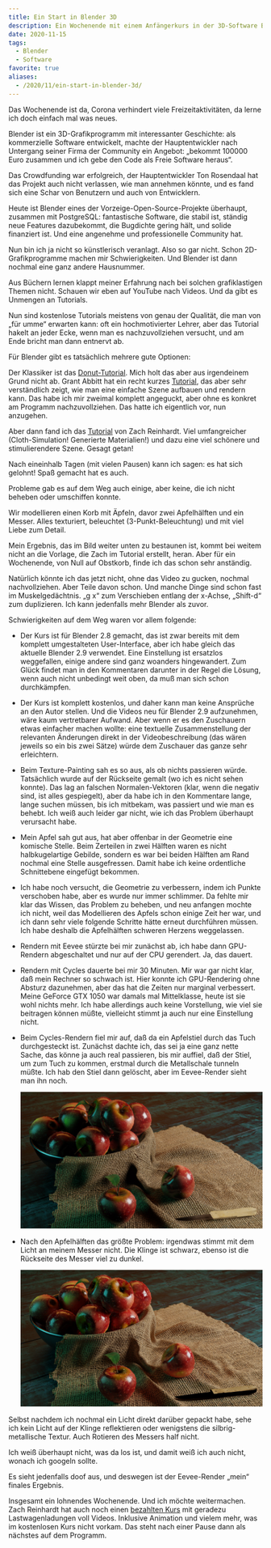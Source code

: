 ```yaml
---
title: Ein Start in Blender 3D
description: Ein Wochenende mit einem Anfängerkurs in der 3D-Software Blender
date: 2020-11-15
tags:
  - Blender
  - Software
favorite: true
aliases:
  - /2020/11/ein-start-in-blender-3d/
---
```

Das Wochenende ist da, Corona verhindert viele Freizeitaktivitäten, da lerne ich doch einfach mal was neues.

Blender ist ein 3D-Grafikprogramm mit interessanter Geschichte: als kommerzielle Software entwickelt, machte der Hauptentwickler nach Untergang seiner Firma der Community ein Angebot: „bekommt 100000 Euro zusammen und ich gebe den Code als Freie Software heraus“.

Das Crowdfunding war erfolgreich, der Hauptentwickler Ton Rosendaal hat das Projekt auch nicht verlassen, wie man annehmen könnte, und es fand sich eine Schar von Benutzern und auch von Entwicklern.

Heute ist Blender eines der Vorzeige-Open-Source-Projekte überhaupt, zusammen mit PostgreSQL: fantastische Software, die stabil ist, ständig neue Features dazubekommt, die Bugdichte gering hält, und solide finanziert ist. Und eine angenehme und professionelle Community hat.

Nun bin ich ja nicht so künstlerisch veranlagt. Also so gar nicht. Schon 2D-Grafikprogramme machen mir Schwierigkeiten. Und Blender ist dann nochmal eine ganz andere Hausnummer.

Aus Büchern lernen klappt meiner Erfahrung nach bei solchen grafiklastigen Themen nicht. Schauen wir eben auf YouTube nach Videos. Und da gibt es Unmengen an Tutorials.

Nun sind kostenlose Tutorials meistens von genau der Qualität, die man von „für umme“ erwarten kann: oft ein hochmotivierter Lehrer, aber das Tutorial hakelt an jeder Ecke, wenn man es nachzuvollziehen versucht, und am Ende bricht man dann entnervt ab.

Für Blender gibt es tatsächlich mehrere gute Optionen:

Der Klassiker ist das [Donut-Tutorial](https://www.youtube.com/watch?v=TPrnSACiTJ4&list=PLjEaoINr3zgEq0u2MzVgAaHEBt--xLB6U). Mich holt das aber aus irgendeinem Grund nicht ab. Grant Abbitt hat ein recht kurzes [Tutorial](https://www.youtube.com/watch?v=7MRonzqYJgw&list=PLn3ukorJv4vs_eSJUQPxBRaDS8PrVmIri), das aber sehr verständlich zeigt, wie man eine einfache Szene aufbauen und rendern kann. Das habe ich mir zweimal komplett angeguckt, aber ohne es konkret am Programm nachzuvollziehen. Das hatte ich eigentlich vor, nun anzugehen.

Aber dann fand ich das [Tutorial](https://www.youtube.com/playlist?list=PL3UWN2F2M2C8-zUjbFlbgtWPQa0NXBsp0) von Zach Reinhardt. Viel umfangreicher (Cloth-Simulation! Generierte Materialien!) und dazu eine viel schönere und stimulierendere Szene. Gesagt getan!

Nach eineinhalb Tagen (mit vielen Pausen) kann ich sagen: es hat sich gelohnt! Spaß gemacht hat es auch.

Probleme gab es auf dem Weg auch einige, aber keine, die ich nicht beheben oder umschiffen konnte.

Wir modellieren einen Korb mit Äpfeln, davor zwei Apfelhälften und ein Messer. Alles texturiert, beleuchtet (3-Punkt-Beleuchtung) und mit viel Liebe zum Detail.

Mein Ergebnis, das im Bild weiter unten zu bestaunen ist, kommt bei weitem nicht an die Vorlage, die Zach im Tutorial erstellt, heran. Aber für ein Wochenende, von Null auf Obstkorb, finde ich das schon sehr anständig.

Natürlich könnte ich das jetzt nicht, ohne das Video zu gucken, nochmal nachvollziehen. Aber Teile davon schon. Und manche Dinge sind schon fast im Muskelgedächtnis. „g x“ zum Verschieben entlang der x-Achse, „Shift-d“ zum duplizieren. Ich kann jedenfalls mehr Blender als zuvor.

Schwierigkeiten auf dem Weg waren vor allem folgende:

* Der Kurs ist für Blender 2.8 gemacht, das ist zwar bereits mit dem komplett umgestalteten User-Interface, aber ich habe gleich das aktuelle Blender 2.9 verwendet. Eine Einstellung ist ersatzlos weggefallen, einige andere sind ganz woanders hingewandert. Zum Glück findet man in den Kommentaren darunter in der Regel die Lösung, wenn auch nicht unbedingt weit oben, da muß man sich schon durchkämpfen.

* Der Kurs ist komplett kostenlos, und daher kann man keine Ansprüche an den Autor stellen. Und die Videos neu für Blender 2.9 aufzunehmen, wäre kaum vertretbarer Aufwand. Aber wenn er es den Zuschauern etwas einfacher machen wollte: eine textuelle Zusammenstellung der relevanten Änderungen direkt in der Videobeschreibung (das wären jeweils so ein bis zwei Sätze) würde dem Zuschauer das ganze sehr erleichtern.

* Beim Texture-Painting sah es so aus, als ob nichts passieren würde. Tatsächlich wurde auf der Rückseite gemalt (wo ich es nicht sehen konnte). Das lag an falschen Normalen-Vektoren (klar, wenn die negativ sind, ist alles gespiegelt), aber da habe ich in den Kommentare lange, lange suchen müssen, bis ich mitbekam, was passiert und wie man es behebt. Ich weiß auch leider gar nicht, wie ich das Problem überhaupt verursacht habe.

* Mein Apfel sah gut aus, hat aber offenbar in der Geometrie eine komische Stelle. Beim Zerteilen in zwei Hälften waren es nicht halbkugelartige Gebilde, sondern es war bei beiden Hälften am Rand nochmal eine Stelle ausgefressen. Damit habe ich keine ordentliche Schnittebene eingefügt bekommen.

* Ich habe noch versucht, die Geometrie zu verbessern, indem ich Punkte verschoben habe, aber es wurde nur immer schlimmer. Da fehlte mir klar das Wissen, das Problem zu beheben, und neu anfangen mochte ich nicht, weil das Modellieren des Apfels schon einige Zeit her war, und ich dann sehr viele folgende Schritte hätte erneut durchführen müssen. Ich habe deshalb die Apfelhälften schweren Herzens weggelassen.

* Rendern mit Eevee stürzte bei mir zunächst ab, ich habe dann GPU-Rendern abgeschaltet und nur auf der CPU gerendert. Ja, das dauert.

* Rendern mit Cycles dauerte bei mir 30 Minuten. Mir war gar nicht klar, daß mein Rechner so schwach ist. Hier konnte ich GPU-Rendering ohne Absturz dazunehmen, aber das hat die Zeiten nur marginal verbessert. Meine GeForce GTX 1050 war damals mal Mittelklasse, heute ist sie wohl nichts mehr. Ich habe allerdings auch keine Vorstellung, wie viel sie beitragen können müßte, vielleicht stimmt ja auch nur eine Einstellung nicht.

* Beim Cycles-Rendern fiel mir auf, daß da ein Apfelstiel durch das Tuch durchgesteckt ist. Zunächst dachte ich, das sei ja eine ganz nette Sache, das könne ja auch real passieren, bis mir auffiel, daß der Stiel, um zum Tuch zu kommen, erstmal durch die Metallschale tunneln müßte. Ich hab den Stiel dann gelöscht, aber im Eevee-Render sieht man ihn noch.

  ![Eevee-Render](eevee-klein.jpg)

* Nach den Apfelhälften das größte Problem: irgendwas stimmt mit dem Licht an meinem Messer nicht. Die Klinge ist schwarz, ebenso ist die Rückseite des Messer viel zu dunkel.

  ![Cycles-Render](cycles-klein.jpg)

Selbst nachdem ich nochmal ein Licht direkt darüber gepackt habe, sehe ich kein Licht auf der Klinge reflektieren oder wenigstens die silbrig-metallische Textur. Auch Rotieren des Messers half nicht.
  
Ich weiß überhaupt nicht, was da los ist, und damit weiß ich auch nicht, wonach ich googeln sollte.
  
Es sieht jedenfalls doof aus, und deswegen ist der Eevee-Render „mein“ finales Ergebnis.
  
Insgesamt ein lohnendes Wochenende. Und ich möchte weitermachen. Zach Reinhardt hat auch noch einen [bezahlten Kurs](https://academy.cgboost.com/p/blender-2-8-launch-pad) mit geradezu Lastwagenladungen voll Videos. Inklusive Animation und vielem mehr, was im kostenlosen Kurs nicht vorkam. Das steht nach einer Pause dann als nächstes auf dem Programm.
